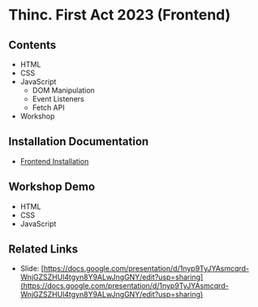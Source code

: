 # Thinc. First Act 2023 (Frontend)

## Contents

- HTML
- CSS
- JavaScript
  - DOM Manipulation
  - Event Listeners
  - Fetch API
- Workshop

## Installation Documentation

- [Frontend Installation](https://docs.google.com/document/d/1xnpPheY2EiOAyYGUxCcb5gg8R0DrwTysWFWi7AXCmrQ/edit?usp=sharing)

## Workshop Demo

- HTML
- CSS
- JavaScript

## Related Links

-  Slide: [https://docs.google.com/presentation/d/1nyp9TyJYAsmcqrd-WnjGZSZHUl4tgyn8Y9ALwJngGNY/edit?usp=sharing](https://docs.google.com/presentation/d/1nyp9TyJYAsmcqrd-WnjGZSZHUl4tgyn8Y9ALwJngGNY/edit?usp=sharing)
